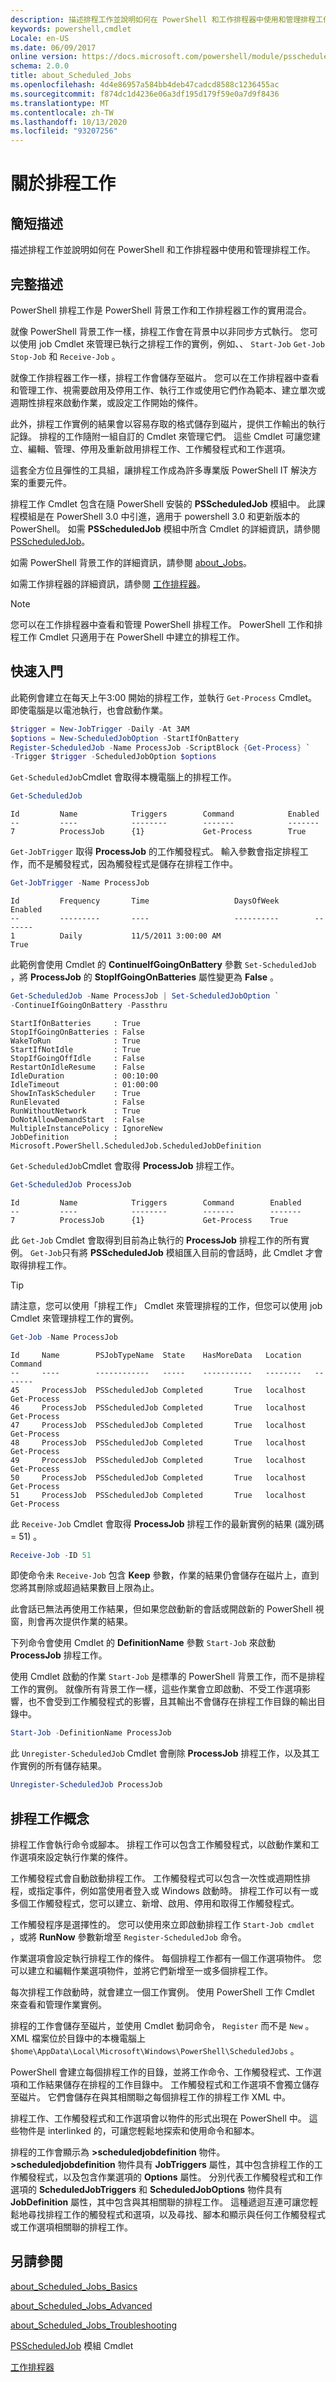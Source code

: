 ```yaml
---
description: 描述排程工作並說明如何在 PowerShell 和工作排程器中使用和管理排程工作。
keywords: powershell,cmdlet
Locale: en-US
ms.date: 06/09/2017
online version: https://docs.microsoft.com/powershell/module/psscheduledjob/about/about_scheduled_jobs?view=powershell-5.1&WT.mc_id=ps-gethelp
schema: 2.0.0
title: about_Scheduled_Jobs
ms.openlocfilehash: 4d4e86957a584bb4deb47cadcd8588c1236455ac
ms.sourcegitcommit: f874dc1d4236e06a3df195d179f59e0a7d9f8436
ms.translationtype: MT
ms.contentlocale: zh-TW
ms.lasthandoff: 10/13/2020
ms.locfileid: "93207256"
---
```

# <a name="about-scheduled-jobs"></a>關於排程工作

## <a name="short-description"></a>簡短描述

描述排程工作並說明如何在 PowerShell 和工作排程器中使用和管理排程工作。

## <a name="long-description"></a>完整描述

PowerShell 排程工作是 PowerShell 背景工作和工作排程器工作的實用混合。

就像 PowerShell 背景工作一樣，排程工作會在背景中以非同步方式執行。 您可以使用 job Cmdlet 來管理已執行之排程工作的實例，例如、、 `Start-Job` `Get-Job` `Stop-Job` 和 `Receive-Job` 。

就像工作排程器工作一樣，排程工作會儲存至磁片。 您可以在工作排程器中查看和管理工作、視需要啟用及停用工作、執行工作或使用它們作為範本、建立單次或週期性排程來啟動作業，或設定工作開始的條件。

此外，排程工作實例的結果會以容易存取的格式儲存到磁片，提供工作輸出的執行記錄。 排程的工作隨附一組自訂的 Cmdlet 來管理它們。 這些 Cmdlet 可讓您建立、編輯、管理、停用及重新啟用排程工作、工作觸發程式和工作選項。

這套全方位且彈性的工具組，讓排程工作成為許多專業版 PowerShell IT 解決方案的重要元件。

排程工作 Cmdlet 包含在隨 PowerShell 安裝的 **PSScheduledJob** 模組中。 此課程模組是在 PowerShell 3.0 中引進，適用于 powershell 3.0 和更新版本的 PowerShell。 如需 **PSScheduledJob** 模組中所含 Cmdlet 的詳細資訊，請參閱 [PSScheduledJob](xref:PSScheduledJob)。

如需 PowerShell 背景工作的詳細資訊，請參閱 [about_Jobs](../../Microsoft.PowerShell.Core/About/about_Jobs.md)。

如需工作排程器的詳細資訊，請參閱 [工作排程器](/windows/desktop/TaskSchd/task-scheduler-reference)。

> [!NOTE]
> 您可以在工作排程器中查看和管理 PowerShell 排程工作。 PowerShell 工作和排程工作 Cmdlet 只適用于在 PowerShell 中建立的排程工作。

## <a name="quick-start"></a>快速入門

此範例會建立在每天上午3:00 開始的排程工作，並執行 `Get-Process` Cmdlet。 即使電腦是以電池執行，也會啟動作業。

```powershell
$trigger = New-JobTrigger -Daily -At 3AM
$options = New-ScheduledJobOption -StartIfOnBattery
Register-ScheduledJob -Name ProcessJob -ScriptBlock {Get-Process} `
-Trigger $trigger -ScheduledJobOption $options
```

`Get-ScheduledJob`Cmdlet 會取得本機電腦上的排程工作。

```powershell
Get-ScheduledJob
```

```Output
Id         Name            Triggers        Command            Enabled
--         ----            --------        -------            -------
7          ProcessJob      {1}             Get-Process        True
```

`Get-JobTrigger` 取得 **ProcessJob** 的工作觸發程式。 輸入參數會指定排程工作，而不是觸發程式，因為觸發程式是儲存在排程工作中。

```powershell
Get-JobTrigger -Name ProcessJob
```

```Output
Id         Frequency       Time                   DaysOfWeek        Enabled
--         ---------       ----                   ----------        -------
1          Daily           11/5/2011 3:00:00 AM                     True
```

此範例會使用 Cmdlet 的 **ContinueIfGoingOnBattery** 參數 `Set-ScheduledJob` ，將 **ProcessJob** 的 **StopIfGoingOnBatteries** 屬性變更為 **False** 。

```powershell
Get-ScheduledJob -Name ProcessJob | Set-ScheduledJobOption `
-ContinueIfGoingOnBattery -Passthru
```

```Output
StartIfOnBatteries     : True
StopIfGoingOnBatteries : False
WakeToRun              : True
StartIfNotIdle         : True
StopIfGoingOffIdle     : False
RestartOnIdleResume    : False
IdleDuration           : 00:10:00
IdleTimeout            : 01:00:00
ShowInTaskScheduler    : True
RunElevated            : False
RunWithoutNetwork      : True
DoNotAllowDemandStart  : False
MultipleInstancePolicy : IgnoreNew
JobDefinition          : Microsoft.PowerShell.ScheduledJob.ScheduledJobDefinition
```

`Get-ScheduledJob`Cmdlet 會取得 **ProcessJob** 排程工作。

```powershell
Get-ScheduledJob ProcessJob
```

```Output
Id         Name            Triggers        Command        Enabled
--         ----            --------        -------        -------
7          ProcessJob      {1}             Get-Process    True
```

此 `Get-Job` Cmdlet 會取得到目前為止執行的 **ProcessJob** 排程工作的所有實例。 `Get-Job`只有將 **PSScheduledJob** 模組匯入目前的會話時，此 Cmdlet 才會取得排程工作。

> [!TIP]
> 請注意，您可以使用「排程工作」 Cmdlet 來管理排程的工作，但您可以使用 job Cmdlet 來管理排程工作的實例。

```powershell
Get-Job -Name ProcessJob
```

```Output
Id     Name        PSJobTypeName  State    HasMoreData   Location   Command
--     ----        ------------   -----    -----------   --------   -------
45     ProcessJob  PSScheduledJob Completed       True   localhost   Get-Process
46     ProcessJob  PSScheduledJob Completed       True   localhost   Get-Process
47     ProcessJob  PSScheduledJob Completed       True   localhost   Get-Process
48     ProcessJob  PSScheduledJob Completed       True   localhost   Get-Process
49     ProcessJob  PSScheduledJob Completed       True   localhost   Get-Process
50     ProcessJob  PSScheduledJob Completed       True   localhost   Get-Process
51     ProcessJob  PSScheduledJob Completed       True   localhost   Get-Process
```

此 `Receive-Job` Cmdlet 會取得 **ProcessJob** 排程工作的最新實例的結果 (識別碼 = 51) 。

```powershell
Receive-Job -ID 51
```

即使命令未 `Receive-Job` 包含 **Keep** 參數，作業的結果仍會儲存在磁片上，直到您將其刪除或超過結果數目上限為止。

此會話已無法再使用工作結果，但如果您啟動新的會話或開啟新的 PowerShell 視窗，則會再次提供作業的結果。

下列命令會使用 Cmdlet 的 **DefinitionName** 參數 `Start-Job` 來啟動 **ProcessJob** 排程工作。

使用 Cmdlet 啟動的作業 `Start-Job` 是標準的 PowerShell 背景工作，而不是排程工作的實例。 就像所有背景工作一樣，這些作業會立即啟動、不受工作選項影響，也不會受到工作觸發程式的影響，且其輸出不會儲存在排程工作目錄的輸出目錄中。

```powershell
Start-Job -DefinitionName ProcessJob
```

此 `Unregister-ScheduledJob` Cmdlet 會刪除 **ProcessJob** 排程工作，以及其工作實例的所有儲存結果。

```powershell
Unregister-ScheduledJob ProcessJob
```

## <a name="scheduled-jobs-concepts"></a>排程工作概念

排程工作會執行命令或腳本。 排程工作可以包含工作觸發程式，以啟動作業和工作選項來設定執行作業的條件。

工作觸發程式會自動啟動排程工作。 工作觸發程式可以包含一次性或週期性排程，或指定事件，例如當使用者登入或 Windows 啟動時。 排程工作可以有一或多個工作觸發程式，您可以建立、新增、啟用、停用和取得工作觸發程式。

工作觸發程序是選擇性的。 您可以使用來立即啟動排程工作 `Start-Job cmdlet` ，或將 **RunNow** 參數新增至 `Register-ScheduledJob` 命令。

作業選項會設定執行排程工作的條件。 每個排程工作都有一個工作選項物件。 您可以建立和編輯作業選項物件，並將它們新增至一或多個排程工作。

每次排程工作啟動時，就會建立一個工作實例。 使用 PowerShell 工作 Cmdlet 來查看和管理作業實例。

排程的工作會儲存至磁片，並使用 Cmdlet 動詞命令， `Register` 而不是 `New` 。 XML 檔案位於目錄中的本機電腦上 `$home\AppData\Local\Microsoft\Windows\PowerShell\ScheduledJobs` 。

PowerShell 會建立每個排程工作的目錄，並將工作命令、工作觸發程式、工作選項和工作結果儲存在排程的工作目錄中。 工作觸發程式和工作選項不會獨立儲存至磁片。
它們會儲存在與其相關聯之每個排程工作的排程工作 XML 中。

排程工作、工作觸發程式和工作選項會以物件的形式出現在 PowerShell 中。
這些物件是 interlinked 的，可讓您輕鬆地探索和使用命令和腳本。

排程的工作會顯示為 **>scheduledjobdefinition** 物件。 **>scheduledjobdefinition** 物件具有 **JobTriggers** 屬性，其中包含排程工作的工作觸發程式，以及包含作業選項的 **Options** 屬性。 分別代表工作觸發程式和工作選項的 **ScheduledJobTriggers** 和 **ScheduledJobOptions** 物件具有 **JobDefinition** 屬性，其中包含與其相關聯的排程工作。 這種遞迴互連可讓您輕鬆地尋找排程工作的觸發程式和選項，以及尋找、腳本和顯示與任何工作觸發程式或工作選項相關聯的排程工作。

## <a name="see-also"></a>另請參閱

[about_Scheduled_Jobs_Basics](about_Scheduled_Jobs_Basics.md)

[about_Scheduled_Jobs_Advanced](about_Scheduled_Jobs_Advanced.md)

[about_Scheduled_Jobs_Troubleshooting](about_Scheduled_Jobs_Troubleshooting.md)

[PSScheduledJob](xref:PSScheduledJob) 模組 Cmdlet

[工作排程器](/windows/desktop/TaskSchd/task-scheduler-reference)
